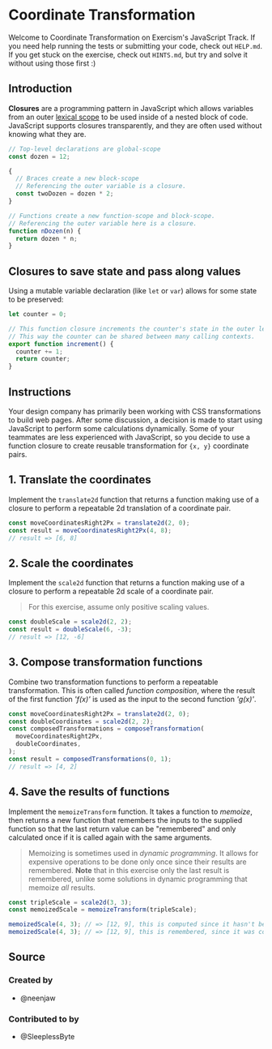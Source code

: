 # Coordinate Transformation

Welcome to Coordinate Transformation on Exercism's JavaScript Track.
If you need help running the tests or submitting your code, check out `HELP.md`.
If you get stuck on the exercise, check out `HINTS.md`, but try and solve it without using those first :)

## Introduction

**Closures** are a programming pattern in JavaScript which allows variables from an outer [lexical scope][wiki-lexical-scope] to be used inside of a nested block of code. JavaScript supports closures transparently, and they are often used without knowing what they are.

```javascript
// Top-level declarations are global-scope
const dozen = 12;

{
  // Braces create a new block-scope
  // Referencing the outer variable is a closure.
  const twoDozen = dozen * 2;
}

// Functions create a new function-scope and block-scope.
// Referencing the outer variable here is a closure.
function nDozen(n) {
  return dozen * n;
}
```

## Closures to save state and pass along values

Using a mutable variable declaration (like `let` or `var`) allows for some state to be preserved:

```javascript
let counter = 0;

// This function closure increments the counter's state in the outer lexical context.
// This way the counter can be shared between many calling contexts.
export function increment() {
  counter += 1;
  return counter;
}
```

[wiki-lexical-scope]: https://en.wikipedia.org/wiki/Scope_(computer_science)#Lexical_scoping

## Instructions

Your design company has primarily been working with CSS transformations to build web pages. After some discussion, a decision is made
to start using JavaScript to perform some calculations dynamically. Some of your teammates are less experienced with JavaScript,
so you decide to use a function closure to create reusable transformation for `{x, y}` coordinate pairs.

## 1. Translate the coordinates

Implement the `translate2d` function that returns a function making use of a closure to perform a repeatable 2d translation of a coordinate pair.

```javascript
const moveCoordinatesRight2Px = translate2d(2, 0);
const result = moveCoordinatesRight2Px(4, 8);
// result => [6, 8]
```

## 2. Scale the coordinates

Implement the `scale2d` function that returns a function making use of a closure to perform a repeatable 2d scale of a coordinate pair.

> For this exercise, assume only positive scaling values.

```javascript
const doubleScale = scale2d(2, 2);
const result = doubleScale(6, -3);
// result => [12, -6]
```

## 3. Compose transformation functions

Combine two transformation functions to perform a repeatable transformation. This is often called _function composition_, where the result of the first function _'f(x)'_ is used as the input to the second function _'g(x)'_.

```javascript
const moveCoordinatesRight2Px = translate2d(2, 0);
const doubleCoordinates = scale2d(2, 2);
const composedTransformations = composeTransformation(
  moveCoordinatesRight2Px,
  doubleCoordinates,
);
const result = composedTransformations(0, 1);
// result => [4, 2]
```

## 4. Save the results of functions

Implement the `memoizeTransform` function. It takes a function to _memoize_, then returns a new function that remembers the inputs to the supplied function so that the last return value can be "remembered" and only calculated once if it is called again with the same arguments.

> Memoizing is sometimes used in _dynamic programming_.
> It allows for expensive operations to be done only once since their results are remembered.
> **Note** that in this exercise only the last result is remembered, unlike some solutions in dynamic programming that memoize _all_ results.

```javascript
const tripleScale = scale2d(3, 3);
const memoizedScale = memoizeTransform(tripleScale);

memoizedScale(4, 3); // => [12, 9], this is computed since it hasn't been computed before for the arguments
memoizedScale(4, 3); // => [12, 9], this is remembered, since it was computed already
```

## Source

### Created by

- @neenjaw

### Contributed to by

- @SleeplessByte